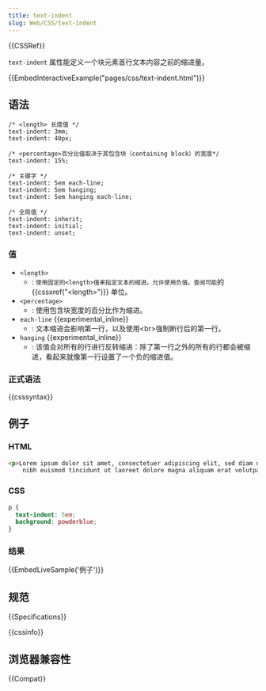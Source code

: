 ```yaml
---
title: text-indent
slug: Web/CSS/text-indent
---
```


{{CSSRef}}

`text-indent` 属性能定义一个块元素首行文本内容之前的缩进量。

{{EmbedInteractiveExample("pages/css/text-indent.html")}}

## 语法

```
/* <length> 长度值 */
text-indent: 3mm;
text-indent: 40px;

/* <percentage>百分比值取决于其包含块（containing block）的宽度*/
text-indent: 15%;

/* 关键字 */
text-indent: 5em each-line;
text-indent: 5em hanging;
text-indent: 5em hanging each-line;

/* 全局值 */
text-indent: inherit;
text-indent: initial;
text-indent: unset;
```

### 值

- `<length>`
  - : `使用固定的<length>值来指定文本的缩进。允许使用负值。查阅可能`的 {{cssxref("&lt;length&gt;")}} 单位。
- `<percentage>`
  - : 使用包含块宽度的百分比作为缩进。
- `each-line` {{experimental_inline}}
  - : 文本缩进会影响第一行，以及使用\<br>强制断行后的第一行。
- `hanging` {{experimental_inline}}
  - : 该值会对所有的行进行反转缩进：除了第一行之外的所有的行都会被缩进，看起来就像第一行设置了一个负的缩进值。

### 正式语法

{{csssyntax}}

## 例子

### HTML

```html
<p>Lorem ipsum dolor sit amet, consectetuer adipiscing elit, sed diam nonummy
    nibh euismod tincidunt ut laoreet dolore magna aliquam erat volutpat.</p>
```

### CSS

```css
p {
  text-indent: 5em;
  background: powderblue;
}
```

### 结果

{{EmbedLiveSample('例子')}}

## 规范

{{Specifications}}

{{cssinfo}}

## 浏览器兼容性

{{Compat}}
